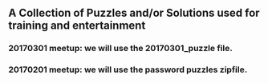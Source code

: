 ## A Collection of Puzzles and/or Solutions used for training and entertainment

### 20170301 meetup: we will use the 20170301_puzzle file.
### 20170201 meetup: we will use the password puzzles zipfile.
